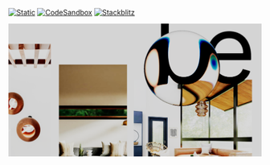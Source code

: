 [![Static](https://img.shields.io/badge/demo-%23646CFF.svg?logo=html5&logoColor=white)](https://pmndrs.github.io/examples/scrollcontrols-and-lens-refraction)
[![CodeSandbox](https://img.shields.io/badge/codesandbox-040404?logo=codesandbox&logoColor=DBDBDB)](https://codesandbox.io/s/github/pmndrs/examples/tree/main/apps/scrollcontrols-and-lens-refraction)
[![Stackblitz](https://img.shields.io/badge/stackblitz-fff?logo=Stackblitz&logoColor=1389FD)](https://stackblitz.com/github/pmndrs/examples/tree/main/apps/scrollcontrols-and-lens-refraction)

![](thumbnail.png)

